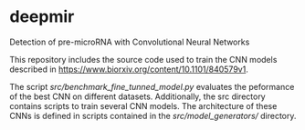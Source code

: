 # deepmir
Detection of pre-microRNA with Convolutional Neural Networks

This repository includes the source code used to train the CNN models described in https://www.biorxiv.org/content/10.1101/840579v1.

The script *src/benchmark_fine_tunned_model.py* evaluates the peformance of the best CNN on different datasets. Additionally, the src directory contains scripts to train several CNN models. The architecture of these CNNs is defined in scripts contained in the *src/model_generators/* directory.

